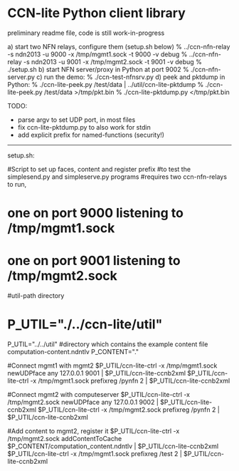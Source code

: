 # CCN-lite Python client library

preliminary readme file, code is still work-in-progress

a) start two NFN relays, configure them (setup.sh below)
   % ../ccn-nfn-relay -s ndn2013 -u 9000 -x /tmp/mgmt1.sock -t 9000 -v debug
   % ../ccn-nfn-relay -s ndn2013 -u 9001 -x /tmp/mgmt2.sock -t 9001 -v debug
   % ./setup.sh
b) start NFN server/proxy in Python at port 9002
   % ./ccn-nfn-server.py
c) run the demo:
   % ./ccn-test-nfnsrv.py
d) peek and pktdump in Python:
   % ./ccn-lite-peek.py /test/data | ../util/ccn-lite-pktdump
   % ./ccn-lite-peek.py /test/data >/tmp/pkt.bin
   % ./ccn-lite-pktdump.py </tmp/pkt.bin

TODO:
- parse argv to set UDP port, in most files
- fix ccn-lite-pktdump.py to also work for stdin
- add explicit prefix for named-functions (security!)

---

setup.sh:

#Script to set up faces, content and register prefix
#to test the simplesend.py and simpleserve.py programs
#requires two ccn-nfn-relays to run, 
#	one on port 9000 listening to /tmp/mgmt1.sock
#	one on port 9001 listening to /tmp/mgmt2.sock

#util-path directory
# P_UTIL="./../ccn-lite/util"
P_UTIL="../../util"
#directory which contains the example content file computation-content.ndntlv
P_CONTENT="."


#Connect mgmt1 with mgmt2
$P_UTIL/ccn-lite-ctrl -x /tmp/mgmt1.sock newUDPface any 127.0.0.1 9001 | $P_UTIL/ccn-lite-ccnb2xml
$P_UTIL/ccn-lite-ctrl -x /tmp/mgmt1.sock prefixreg /pynfn 2 | $P_UTIL/ccn-lite-ccnb2xml

#Connect mgmt2 with computeserver
$P_UTIL/ccn-lite-ctrl -x /tmp/mgmt2.sock newUDPface any 127.0.0.1 9002 | $P_UTIL/ccn-lite-ccnb2xml
$P_UTIL/ccn-lite-ctrl -x /tmp/mgmt2.sock prefixreg /pynfn 2 | $P_UTIL/ccn-lite-ccnb2xml

#Add content to mgmt2, register it
$P_UTIL/ccn-lite-ctrl -x /tmp/mgmt2.sock addContentToCache $P_CONTENT/computation_content.ndntlv | $P_UTIL/ccn-lite-ccnb2xml
$P_UTIL/ccn-lite-ctrl -x /tmp/mgmt1.sock prefixreg /test 2 | $P_UTIL/ccn-lite-ccnb2xml
